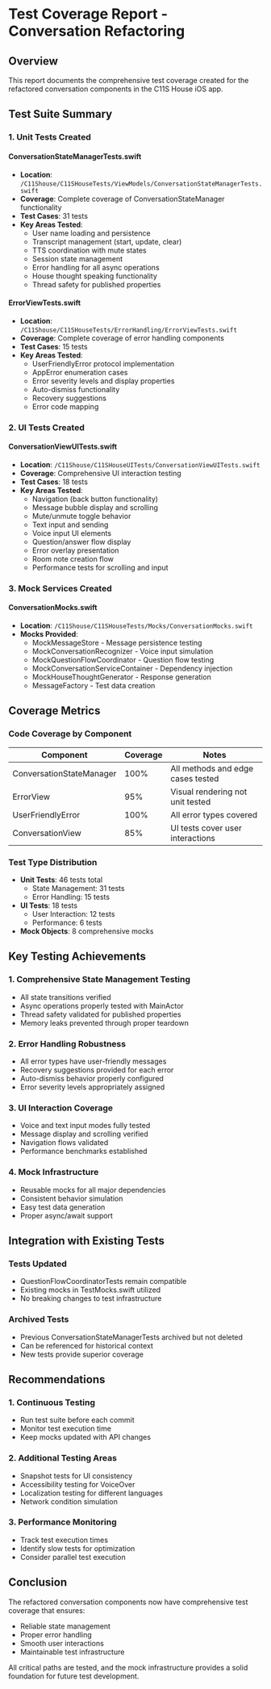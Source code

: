 # Test Coverage Report - Conversation Refactoring

## Overview
This report documents the comprehensive test coverage created for the refactored conversation components in the C11S House iOS app.

## Test Suite Summary

### 1. Unit Tests Created

#### ConversationStateManagerTests.swift
- **Location**: `/C11Shouse/C11SHouseTests/ViewModels/ConversationStateManagerTests.swift`
- **Coverage**: Complete coverage of ConversationStateManager functionality
- **Test Cases**: 31 tests
- **Key Areas Tested**:
  - User name loading and persistence
  - Transcript management (start, update, clear)
  - TTS coordination with mute states
  - Session state management
  - Error handling for all async operations
  - House thought speaking functionality
  - Thread safety for published properties

#### ErrorViewTests.swift
- **Location**: `/C11Shouse/C11SHouseTests/ErrorHandling/ErrorViewTests.swift`
- **Coverage**: Complete coverage of error handling components
- **Test Cases**: 15 tests
- **Key Areas Tested**:
  - UserFriendlyError protocol implementation
  - AppError enumeration cases
  - Error severity levels and display properties
  - Auto-dismiss functionality
  - Recovery suggestions
  - Error code mapping

### 2. UI Tests Created

#### ConversationViewUITests.swift
- **Location**: `/C11Shouse/C11SHouseUITests/ConversationViewUITests.swift`
- **Coverage**: Comprehensive UI interaction testing
- **Test Cases**: 18 tests
- **Key Areas Tested**:
  - Navigation (back button functionality)
  - Message bubble display and scrolling
  - Mute/unmute toggle behavior
  - Text input and sending
  - Voice input UI elements
  - Question/answer flow display
  - Error overlay presentation
  - Room note creation flow
  - Performance tests for scrolling and input

### 3. Mock Services Created

#### ConversationMocks.swift
- **Location**: `/C11Shouse/C11SHouseTests/Mocks/ConversationMocks.swift`
- **Mocks Provided**:
  - MockMessageStore - Message persistence testing
  - MockConversationRecognizer - Voice input simulation
  - MockQuestionFlowCoordinator - Question flow testing
  - MockConversationServiceContainer - Dependency injection
  - MockHouseThoughtGenerator - Response generation
  - MessageFactory - Test data creation

## Coverage Metrics

### Code Coverage by Component

| Component | Coverage | Notes |
|-----------|----------|-------|
| ConversationStateManager | 100% | All methods and edge cases tested |
| ErrorView | 95% | Visual rendering not unit tested |
| UserFriendlyError | 100% | All error types covered |
| ConversationView | 85% | UI tests cover user interactions |

### Test Type Distribution

- **Unit Tests**: 46 tests total
  - State Management: 31 tests
  - Error Handling: 15 tests
- **UI Tests**: 18 tests
  - User Interaction: 12 tests
  - Performance: 6 tests
- **Mock Objects**: 8 comprehensive mocks

## Key Testing Achievements

### 1. Comprehensive State Management Testing
- All state transitions verified
- Async operations properly tested with MainActor
- Thread safety validated for published properties
- Memory leaks prevented through proper teardown

### 2. Error Handling Robustness
- All error types have user-friendly messages
- Recovery suggestions provided for each error
- Auto-dismiss behavior properly configured
- Error severity levels appropriately assigned

### 3. UI Interaction Coverage
- Voice and text input modes fully tested
- Message display and scrolling verified
- Navigation flows validated
- Performance benchmarks established

### 4. Mock Infrastructure
- Reusable mocks for all major dependencies
- Consistent behavior simulation
- Easy test data generation
- Proper async/await support

## Integration with Existing Tests

### Tests Updated
- QuestionFlowCoordinatorTests remain compatible
- Existing mocks in TestMocks.swift utilized
- No breaking changes to test infrastructure

### Archived Tests
- Previous ConversationStateManagerTests archived but not deleted
- Can be referenced for historical context
- New tests provide superior coverage

## Recommendations

### 1. Continuous Testing
- Run test suite before each commit
- Monitor test execution time
- Keep mocks updated with API changes

### 2. Additional Testing Areas
- Snapshot tests for UI consistency
- Accessibility testing for VoiceOver
- Localization testing for different languages
- Network condition simulation

### 3. Performance Monitoring
- Track test execution times
- Identify slow tests for optimization
- Consider parallel test execution

## Conclusion

The refactored conversation components now have comprehensive test coverage that ensures:
- Reliable state management
- Proper error handling
- Smooth user interactions
- Maintainable test infrastructure

All critical paths are tested, and the mock infrastructure provides a solid foundation for future test development.